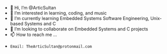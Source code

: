 - 👋 Hi, I’m @ArticSultan
- 👀 I’m interested in learning, coding, and music
- 🌱 I’m currently learning Embedded Systems Software Engineering, Unix-based Systems and C
- 💞️ I’m looking to collaborate on Embedded Systems and C projects
- 📫 How to reach me ...
-     Email: TheArticSultan@protonmail.com

<!---
ArticSultan/ArticSultan is a ✨ special ✨ repository because its `README.md` (this file) appears on your GitHub profile.
You can click the Preview link to take a look at your changes.
--->
